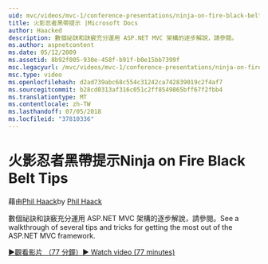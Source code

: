 ```yaml
---
uid: mvc/videos/mvc-1/conference-presentations/ninja-on-fire-black-belt-tips
title: 火影忍者黑帶提示 |Microsoft Docs
author: Haacked
description: 數個祕訣和訣竅充分運用 ASP.NET MVC 架構的逐步解說，請參閱。
ms.author: aspnetcontent
ms.date: 05/12/2009
ms.assetid: 8b92f005-930e-458f-b91f-b0e15bb7399f
msc.legacyurl: /mvc/videos/mvc-1/conference-presentations/ninja-on-fire-black-belt-tips
msc.type: video
ms.openlocfilehash: d2ad739abc68c554c31242ca742839019c2f4af7
ms.sourcegitcommit: b28cd0313af316c051c2ff8549865bff67f2fbb4
ms.translationtype: MT
ms.contentlocale: zh-TW
ms.lasthandoff: 07/05/2018
ms.locfileid: "37810336"
---
```

<a name="ninja-on-fire-black-belt-tips"></a><span data-ttu-id="f7106-103">火影忍者黑帶提示</span><span class="sxs-lookup"><span data-stu-id="f7106-103">Ninja on Fire Black Belt Tips</span></span>
====================
<span data-ttu-id="f7106-104">藉由[Phil Haack](https://github.com/Haacked)</span><span class="sxs-lookup"><span data-stu-id="f7106-104">by [Phil Haack](https://github.com/Haacked)</span></span>

<span data-ttu-id="f7106-105">數個祕訣和訣竅充分運用 ASP.NET MVC 架構的逐步解說，請參閱。</span><span class="sxs-lookup"><span data-stu-id="f7106-105">See a walkthrough of several tips and tricks for getting the most out of the ASP.NET MVC framework.</span></span>

[<span data-ttu-id="f7106-106">&#9654;觀看影片 （77 分鐘）</span><span class="sxs-lookup"><span data-stu-id="f7106-106">&#9654; Watch video (77 minutes)</span></span>](https://channel9.msdn.com/Blogs/ASP-NET-Site-Videos/ninja-on-fire-black-belt-tips)
